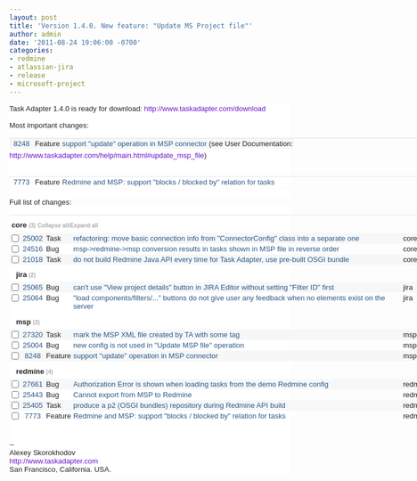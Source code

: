 ```yaml
---
layout: post
title: 'Version 1.4.0. New feature: "Update MS Project file"'
author: admin
date: '2011-08-24 19:06:00 -0700'
categories:
- redmine
- atlassian-jira
- release
- microsoft-project
---
```


<div style="background-color: white; border-bottom-width: 0px; border-color: initial; border-image: initial; border-left-width: 0px; border-right-width: 0px; border-style: initial; border-top-width: 0px; color: #222222; font-family: Arial, Helvetica, sans-serif; font-size: 13px; margin-bottom: 0px; margin-left: 0px; margin-right: 0px; margin-top: 0px; padding-bottom: 0px; padding-left: 0px; padding-right: 0px; padding-top: 0px; text-align: left; vertical-align: baseline;">Task Adapter 1.4.0 is ready for download: <a href="/download" style="border-bottom-width: 0px; border-color: initial; border-image: initial; border-left-width: 0px; border-right-width: 0px; border-style: initial; border-top-width: 0px; color: #6611cc; cursor: pointer; margin-bottom: 0px; margin-left: 0px; margin-right: 0px; margin-top: 0px; padding-bottom: 0px; padding-left: 0px; padding-right: 0px; padding-top: 0px; text-decoration: none; vertical-align: baseline;" target="_blank">http://www.<wbr></wbr>taskadapter.com/download</a></div>
<div style="background-color: white; border-bottom-width: 0px; border-color: initial; border-image: initial; border-left-width: 0px; border-right-width: 0px; border-style: initial; border-top-width: 0px; color: #222222; font-family: Arial, Helvetica, sans-serif; font-size: 13px; margin-bottom: 0px; margin-left: 0px; margin-right: 0px; margin-top: 0px; padding-bottom: 0px; padding-left: 0px; padding-right: 0px; padding-top: 0px; text-align: left; vertical-align: baseline;"><br/></div>
<div style="background-color: white; border-bottom-width: 0px; border-color: initial; border-image: initial; border-left-width: 0px; border-right-width: 0px; border-style: initial; border-top-width: 0px; color: #222222; font-family: Arial, Helvetica, sans-serif; font-size: 13px; margin-bottom: 0px; margin-left: 0px; margin-right: 0px; margin-top: 0px; padding-bottom: 0px; padding-left: 0px; padding-right: 0px; padding-top: 0px; text-align: left; vertical-align: baseline;">Most important changes:</div>
<div style="background-color: white; border-bottom-width: 0px; border-color: initial; border-image: initial; border-left-width: 0px; border-right-width: 0px; border-style: initial; border-top-width: 0px; color: #222222; font-family: Arial, Helvetica, sans-serif; font-size: 13px; margin-bottom: 0px; margin-left: 0px; margin-right: 0px; margin-top: 0px; padding-bottom: 0px; padding-left: 0px; padding-right: 0px; padding-top: 0px; text-align: left; vertical-align: baseline;"><span style="border-bottom-width: 0px; border-color: initial; border-image: initial; border-left-width: 0px; border-right-width: 0px; border-style: initial; border-top-width: 0px; color: #484848; font-family: Verdana, sans-serif; font-size: 12px; margin-bottom: 0px; margin-left: 0px; margin-right: 0px; margin-top: 0px; padding-bottom: 0px; padding-left: 0px; padding-right: 0px; padding-top: 0px; vertical-align: baseline;"></span><br/>

<table style="-webkit-border-horizontal-spacing: 0px; -webkit-border-vertical-spacing: 0px; border-bottom-color: rgb(228, 228, 228); border-bottom-style: solid; border-bottom-width: 1px; border-collapse: collapse; border-color: initial; border-image: initial; border-left-color: rgb(228, 228, 228); border-left-style: solid; border-left-width: 1px; border-right-color: rgb(228, 228, 228); border-right-style: solid; border-right-width: 1px; border-style: initial; border-top-color: rgb(228, 228, 228); border-top-style: solid; border-top-width: 1px; margin-bottom: 4px; margin-left: 0px; margin-right: 0px; margin-top: 0px; padding-bottom: 0px; padding-left: 0px; padding-right: 0px; padding-top: 0px; vertical-align: baseline; width: 933px;">
<tbody style="border-bottom-width: 0px; border-color: initial; border-image: initial; border-left-width: 0px; border-right-width: 0px; border-style: initial; border-top-width: 0px; margin-bottom: 0px; margin-left: 0px; margin-right: 0px; margin-top: 0px; padding-bottom: 0px; padding-left: 0px; padding-right: 0px; padding-top: 0px; vertical-align: baseline;">
<tr style="background-color: #f6f7f8; border-bottom-width: 0px; border-color: initial; border-image: initial; border-left-width: 0px; border-right-width: 0px; border-style: initial; border-top-width: 0px; margin-bottom: 0px; margin-left: 0px; margin-right: 0px; margin-top: 0px; padding-bottom: 0px; padding-left: 0px; padding-right: 0px; padding-top: 0px; text-align: center; vertical-align: baseline; white-space: nowrap;">
<td style="border-bottom-width: 0px; border-color: initial; border-image: initial; border-left-width: 0px; border-right-width: 0px; border-style: initial; border-top-width: 0px; color: #222222; font-family: Arial, Helvetica, sans-serif; font-size: 13px; margin-bottom: 0px; margin-left: 0px; margin-right: 0px; margin-top: 0px; padding-bottom: 2px; padding-left: 2px; padding-right: 2px; padding-top: 2px; vertical-align: top; width: 40px;"><a href="https://www.hostedredmine.com/issues/8248" style="border-bottom-width: 0px; border-color: initial; border-image: initial; border-left-width: 0px; border-right-width: 0px; border-style: initial; border-top-width: 0px; color: #2a5685; cursor: pointer; margin-bottom: 0px; margin-left: 0px; margin-right: 0px; margin-top: 0px; padding-bottom: 0px; padding-left: 0px; padding-right: 0px; padding-top: 0px; text-decoration: none; vertical-align: baseline;" target="_blank">8248</a></td>
<td style="border-bottom-width: 0px; border-color: initial; border-image: initial; border-left-width: 0px; border-right-width: 0px; border-style: initial; border-top-width: 0px; color: #222222; font-family: Arial, Helvetica, sans-serif; font-size: 13px; margin-bottom: 0px; margin-left: 0px; margin-right: 0px; margin-top: 0px; padding-bottom: 2px; padding-left: 2px; padding-right: 2px; padding-top: 2px; text-align: left; vertical-align: top;">Feature</td>
<td style="border-bottom-width: 0px; border-color: initial; border-image: initial; border-left-width: 0px; border-right-width: 0px; border-style: initial; border-top-width: 0px; color: #222222; font-family: Arial, Helvetica, sans-serif; font-size: 13px; margin-bottom: 0px; margin-left: 0px; margin-right: 0px; margin-top: 0px; padding-bottom: 2px; padding-left: 2px; padding-right: 2px; padding-top: 2px; text-align: left; vertical-align: top; white-space: normal;"><a href="https://www.hostedredmine.com/issues/8248" style="border-bottom-width: 0px; border-color: initial; border-image: initial; border-left-width: 0px; border-right-width: 0px; border-style: initial; border-top-width: 0px; color: #2a5685; cursor: pointer; margin-bottom: 0px; margin-left: 0px; margin-right: 0px; margin-top: 0px; padding-bottom: 0px; padding-left: 0px; padding-right: 0px; padding-top: 0px; text-decoration: none; vertical-align: baseline;" target="_blank">support "update" operation in MSP connector</a>  (see User Documentation:</td></tr></tbody></table><span style="border-bottom-width: 0px; border-color: initial; border-image: initial; border-left-width: 0px; border-right-width: 0px; border-style: initial; border-top-width: 0px; color: #484848; font-family: Verdana, sans-serif; font-size: 12px; margin-bottom: 0px; margin-left: 0px; margin-right: 0px; margin-top: 0px; padding-bottom: 0px; padding-left: 0px; padding-right: 0px; padding-top: 0px; vertical-align: baseline;"></span><a href="/help/main.html#update_msp_file" style="border-bottom-width: 0px; border-color: initial; border-image: initial; border-left-width: 0px; border-right-width: 0px; border-style: initial; border-top-width: 0px; color: #6611cc; cursor: pointer; margin-bottom: 0px; margin-left: 0px; margin-right: 0px; margin-top: 0px; padding-bottom: 0px; padding-left: 0px; padding-right: 0px; padding-top: 0px; text-decoration: none; vertical-align: baseline;" target="_blank">http://www.taskadapter.com/<wbr></wbr>help/main.html#update_msp_file</a><wbr></wbr>) </div>
<div style="background-color: white; border-bottom-width: 0px; border-color: initial; border-image: initial; border-left-width: 0px; border-right-width: 0px; border-style: initial; border-top-width: 0px; color: #222222; font-family: Arial, Helvetica, sans-serif; font-size: 13px; margin-bottom: 0px; margin-left: 0px; margin-right: 0px; margin-top: 0px; padding-bottom: 0px; padding-left: 0px; padding-right: 0px; padding-top: 0px; text-align: left; vertical-align: baseline;"><br/></div>
<div style="background-color: white; border-bottom-width: 0px; border-color: initial; border-image: initial; border-left-width: 0px; border-right-width: 0px; border-style: initial; border-top-width: 0px; color: #222222; font-family: Arial, Helvetica, sans-serif; font-size: 13px; margin-bottom: 0px; margin-left: 0px; margin-right: 0px; margin-top: 0px; padding-bottom: 0px; padding-left: 0px; padding-right: 0px; padding-top: 0px; text-align: left; vertical-align: baseline;"><span style="border-bottom-width: 0px; border-color: initial; border-image: initial; border-left-width: 0px; border-right-width: 0px; border-style: initial; border-top-width: 0px; color: #484848; font-family: Verdana, sans-serif; font-size: 12px; margin-bottom: 0px; margin-left: 0px; margin-right: 0px; margin-top: 0px; padding-bottom: 0px; padding-left: 0px; padding-right: 0px; padding-top: 0px; vertical-align: baseline;"></span><br/>

<table style="-webkit-border-horizontal-spacing: 0px; -webkit-border-vertical-spacing: 0px; border-bottom-color: rgb(228, 228, 228); border-bottom-style: solid; border-bottom-width: 1px; border-collapse: collapse; border-color: initial; border-image: initial; border-left-color: rgb(228, 228, 228); border-left-style: solid; border-left-width: 1px; border-right-color: rgb(228, 228, 228); border-right-style: solid; border-right-width: 1px; border-style: initial; border-top-color: rgb(228, 228, 228); border-top-style: solid; border-top-width: 1px; margin-bottom: 4px; margin-left: 0px; margin-right: 0px; margin-top: 0px; padding-bottom: 0px; padding-left: 0px; padding-right: 0px; padding-top: 0px; vertical-align: baseline; width: 933px;">
<tbody style="border-bottom-width: 0px; border-color: initial; border-image: initial; border-left-width: 0px; border-right-width: 0px; border-style: initial; border-top-width: 0px; margin-bottom: 0px; margin-left: 0px; margin-right: 0px; margin-top: 0px; padding-bottom: 0px; padding-left: 0px; padding-right: 0px; padding-top: 0px; vertical-align: baseline;">
<tr style="border-bottom-width: 0px; border-color: initial; border-image: initial; border-left-width: 0px; border-right-width: 0px; border-style: initial; border-top-width: 0px; margin-bottom: 0px; margin-left: 0px; margin-right: 0px; margin-top: 0px; padding-bottom: 0px; padding-left: 0px; padding-right: 0px; padding-top: 0px; text-align: center; vertical-align: baseline; white-space: nowrap;">
<td style="border-bottom-width: 0px; border-color: initial; border-image: initial; border-left-width: 0px; border-right-width: 0px; border-style: initial; border-top-width: 0px; color: #222222; font-family: Arial, Helvetica, sans-serif; font-size: 13px; margin-bottom: 0px; margin-left: 0px; margin-right: 0px; margin-top: 0px; padding-bottom: 2px; padding-left: 2px; padding-right: 2px; padding-top: 2px; vertical-align: top; width: 40px;"><a href="https://www.hostedredmine.com/issues/7773" style="border-bottom-width: 0px; border-color: initial; border-image: initial; border-left-width: 0px; border-right-width: 0px; border-style: initial; border-top-width: 0px; color: #2a5685; cursor: pointer; margin-bottom: 0px; margin-left: 0px; margin-right: 0px; margin-top: 0px; padding-bottom: 0px; padding-left: 0px; padding-right: 0px; padding-top: 0px; text-decoration: none; vertical-align: baseline;" target="_blank">7773</a></td>
<td style="border-bottom-width: 0px; border-color: initial; border-image: initial; border-left-width: 0px; border-right-width: 0px; border-style: initial; border-top-width: 0px; color: #222222; font-family: Arial, Helvetica, sans-serif; font-size: 13px; margin-bottom: 0px; margin-left: 0px; margin-right: 0px; margin-top: 0px; padding-bottom: 2px; padding-left: 2px; padding-right: 2px; padding-top: 2px; text-align: left; vertical-align: top;">    Feature</td>
<td style="border-bottom-width: 0px; border-color: initial; border-image: initial; border-left-width: 0px; border-right-width: 0px; border-style: initial; border-top-width: 0px; color: #222222; font-family: Arial, Helvetica, sans-serif; font-size: 13px; margin-bottom: 0px; margin-left: 0px; margin-right: 0px; margin-top: 0px; padding-bottom: 2px; padding-left: 2px; padding-right: 2px; padding-top: 2px; text-align: left; vertical-align: top; white-space: normal;"><a href="https://www.hostedredmine.com/issues/7773" style="border-bottom-width: 0px; border-color: initial; border-image: initial; border-left-width: 0px; border-right-width: 0px; border-style: initial; border-top-width: 0px; color: #2a5685; cursor: pointer; margin-bottom: 0px; margin-left: 0px; margin-right: 0px; margin-top: 0px; padding-bottom: 0px; padding-left: 0px; padding-right: 0px; padding-top: 0px; text-decoration: none; vertical-align: baseline;" target="_blank">Redmine and MSP: support "blocks / blocked by" relation for tasks</a></td></tr></tbody></table><span style="border-bottom-width: 0px; border-color: initial; border-image: initial; border-left-width: 0px; border-right-width: 0px; border-style: initial; border-top-width: 0px; color: #484848; font-family: Verdana, sans-serif; font-size: 12px; margin-bottom: 0px; margin-left: 0px; margin-right: 0px; margin-top: 0px; padding-bottom: 0px; padding-left: 0px; padding-right: 0px; padding-top: 0px; vertical-align: baseline;"></span></div>
<div style="background-color: white; border-bottom-width: 0px; border-color: initial; border-image: initial; border-left-width: 0px; border-right-width: 0px; border-style: initial; border-top-width: 0px; color: #222222; font-family: Arial, Helvetica, sans-serif; font-size: 13px; margin-bottom: 0px; margin-left: 0px; margin-right: 0px; margin-top: 0px; padding-bottom: 0px; padding-left: 0px; padding-right: 0px; padding-top: 0px; text-align: left; vertical-align: baseline;"><br/></div><span style="background-color: white; color: #222222; font-family: Arial, Helvetica, sans-serif; font-size: 13px; text-align: left;">Full list of changes:</span><br/>
<div style="background-color: white; border-bottom-width: 0px; border-color: initial; border-image: initial; border-left-width: 0px; border-right-width: 0px; border-style: initial; border-top-width: 0px; color: #222222; font-family: Arial, Helvetica, sans-serif; font-size: 13px; margin-bottom: 0px; margin-left: 0px; margin-right: 0px; margin-top: 0px; padding-bottom: 0px; padding-left: 0px; padding-right: 0px; padding-top: 0px; text-align: left; vertical-align: baseline;"><span style="border-bottom-width: 0px; border-color: initial; border-image: initial; border-left-width: 0px; border-right-width: 0px; border-style: initial; border-top-width: 0px; color: #484848; font-family: Verdana, sans-serif; font-size: 12px; margin-bottom: 0px; margin-left: 0px; margin-right: 0px; margin-top: 0px; padding-bottom: 0px; padding-left: 0px; padding-right: 0px; padding-top: 0px; vertical-align: baseline;"></span><br/>

<table style="-webkit-border-horizontal-spacing: 0px; -webkit-border-vertical-spacing: 0px; border-bottom-color: rgb(228, 228, 228); border-bottom-style: solid; border-bottom-width: 1px; border-collapse: collapse; border-color: initial; border-image: initial; border-left-color: rgb(228, 228, 228); border-left-style: solid; border-left-width: 1px; border-right-color: rgb(228, 228, 228); border-right-style: solid; border-right-width: 1px; border-style: initial; border-top-color: rgb(228, 228, 228); border-top-style: solid; border-top-width: 1px; margin-bottom: 4px; margin-left: 0px; margin-right: 0px; margin-top: 0px; padding-bottom: 0px; padding-left: 0px; padding-right: 0px; padding-top: 0px; vertical-align: baseline; width: 756px;">
<tbody style="border-bottom-width: 0px; border-color: initial; border-image: initial; border-left-width: 0px; border-right-width: 0px; border-style: initial; border-top-width: 0px; margin-bottom: 0px; margin-left: 0px; margin-right: 0px; margin-top: 0px; padding-bottom: 0px; padding-left: 0px; padding-right: 0px; padding-top: 0px; vertical-align: baseline;">
<tr style="background-color: inherit; border-bottom-width: 0px; border-color: initial; border-image: initial; border-left-width: 0px; border-right-width: 0px; border-style: initial; border-top-width: 0px; margin-bottom: 0px; margin-left: 0px; margin-right: 0px; margin-top: 0px; padding-bottom: 0px; padding-left: 0px; padding-right: 0px; padding-top: 0px; vertical-align: baseline;">
<td colspan="5" style="border-bottom-color: rgb(204, 204, 204); border-bottom-style: solid; border-bottom-width: 1px; border-color: initial; border-image: initial; border-left-width: 0px; border-right-width: 0px; border-style: initial; border-top-width: 0px; color: #222222; font-family: Arial, Helvetica, sans-serif; font-size: 13px; font-weight: bold; margin-bottom: 0px; margin-left: 0px; margin-right: 0px; margin-top: 0px; padding-bottom: 0.5em; padding-left: 0.3em; padding-right: 0px; padding-top: 0.8em; text-align: left; vertical-align: top;"> core <span style="border-bottom-width: 0px; border-color: initial; border-image: initial; border-left-width: 0px; border-right-width: 0px; border-style: initial; border-top-width: 0px; color: #aaaaaa; font-size: 10px; margin-bottom: 0px; margin-left: 0px; margin-right: 0px; margin-top: 0px; padding-bottom: 0px; padding-left: 0px; padding-right: 0px; padding-top: 0px; vertical-align: baseline;">(3)</span> <a href="https://www.hostedredmine.com/projects/ta/issues#" style="border-bottom-width: 0px; border-color: initial; border-image: initial; border-left-width: 0px; border-right-width: 0px; border-style: initial; border-top-width: 0px; color: #aaaaaa; cursor: pointer; display: inline; font-size: 10px; margin-bottom: 0px; margin-left: 0px; margin-right: 0px; margin-top: 0px; padding-bottom: 0px; padding-left: 0px; padding-right: 0px; padding-top: 0px; text-decoration: none; vertical-align: baseline;" target="_blank">Collapse all/Expand all</a></td></tr>

<tr style="background-color: #f6f7f8; border-bottom-width: 0px; border-color: initial; border-image: initial; border-left-width: 0px; border-right-width: 0px; border-style: initial; border-top-width: 0px; margin-bottom: 0px; margin-left: 0px; margin-right: 0px; margin-top: 0px; padding-bottom: 0px; padding-left: 0px; padding-right: 0px; padding-top: 0px; text-align: center; vertical-align: baseline; white-space: nowrap;">
<td style="border-bottom-width: 0px; border-color: initial; border-image: initial; border-left-width: 0px; border-right-width: 0px; border-style: initial; border-top-width: 0px; color: #222222; font-family: Arial, Helvetica, sans-serif; font-size: 13px; margin-bottom: 0px; margin-left: 0px; margin-right: 0px; margin-top: 0px; padding-bottom: 0px; padding-left: 0px; padding-right: 0px; padding-top: 2px; text-align: left; vertical-align: top; width: 15px;"><input name="ids[]" style="color: #222222; margin-bottom: 1px; margin-top: 1px; padding-bottom: 0px; padding-left: 0px; padding-right: 0px; padding-top: 0px; vertical-align: middle;" type="checkbox" value="25002" /></td>
<td style="border-bottom-width: 0px; border-color: initial; border-image: initial; border-left-width: 0px; border-right-width: 0px; border-style: initial; border-top-width: 0px; color: #222222; font-family: Arial, Helvetica, sans-serif; font-size: 13px; margin-bottom: 0px; margin-left: 0px; margin-right: 0px; margin-top: 0px; padding-bottom: 2px; padding-left: 2px; padding-right: 2px; padding-top: 2px; vertical-align: top; width: 40px;"><a href="https://www.hostedredmine.com/issues/25002" style="border-bottom-width: 0px; border-color: initial; border-image: initial; border-left-width: 0px; border-right-width: 0px; border-style: initial; border-top-width: 0px; color: #2a5685; cursor: pointer; margin-bottom: 0px; margin-left: 0px; margin-right: 0px; margin-top: 0px; padding-bottom: 0px; padding-left: 0px; padding-right: 0px; padding-top: 0px; text-decoration: none; vertical-align: baseline;" target="_blank">25002</a></td>
<td style="border-bottom-width: 0px; border-color: initial; border-image: initial; border-left-width: 0px; border-right-width: 0px; border-style: initial; border-top-width: 0px; color: #222222; font-family: Arial, Helvetica, sans-serif; font-size: 13px; margin-bottom: 0px; margin-left: 0px; margin-right: 0px; margin-top: 0px; padding-bottom: 2px; padding-left: 2px; padding-right: 2px; padding-top: 2px; text-align: left; vertical-align: top;">Task</td>
<td style="border-bottom-width: 0px; border-color: initial; border-image: initial; border-left-width: 0px; border-right-width: 0px; border-style: initial; border-top-width: 0px; color: #222222; font-family: Arial, Helvetica, sans-serif; font-size: 13px; margin-bottom: 0px; margin-left: 0px; margin-right: 0px; margin-top: 0px; padding-bottom: 2px; padding-left: 2px; padding-right: 2px; padding-top: 2px; text-align: left; vertical-align: top; white-space: normal;"><a href="https://www.hostedredmine.com/issues/25002" style="border-bottom-width: 0px; border-color: initial; border-image: initial; border-left-width: 0px; border-right-width: 0px; border-style: initial; border-top-width: 0px; color: #2a5685; cursor: pointer; margin-bottom: 0px; margin-left: 0px; margin-right: 0px; margin-top: 0px; padding-bottom: 0px; padding-left: 0px; padding-right: 0px; padding-top: 0px; text-decoration: none; vertical-align: baseline;" target="_blank">refactoring: move basic connection info from "ConnectorConfig" class into a separate one</a></td>
<td style="border-bottom-width: 0px; border-color: initial; border-image: initial; border-left-width: 0px; border-right-width: 0px; border-style: initial; border-top-width: 0px; color: #222222; font-family: Arial, Helvetica, sans-serif; font-size: 13px; margin-bottom: 0px; margin-left: 0px; margin-right: 0px; margin-top: 0px; padding-bottom: 2px; padding-left: 2px; padding-right: 2px; padding-top: 2px; text-align: left; vertical-align: top; white-space: normal;">core</td></tr>

<tr style="border-bottom-width: 0px; border-color: initial; border-image: initial; border-left-width: 0px; border-right-width: 0px; border-style: initial; border-top-width: 0px; margin-bottom: 0px; margin-left: 0px; margin-right: 0px; margin-top: 0px; padding-bottom: 0px; padding-left: 0px; padding-right: 0px; padding-top: 0px; text-align: center; vertical-align: baseline; white-space: nowrap;">
<td style="border-bottom-width: 0px; border-color: initial; border-image: initial; border-left-width: 0px; border-right-width: 0px; border-style: initial; border-top-width: 0px; color: #222222; font-family: Arial, Helvetica, sans-serif; font-size: 13px; margin-bottom: 0px; margin-left: 0px; margin-right: 0px; margin-top: 0px; padding-bottom: 0px; padding-left: 0px; padding-right: 0px; padding-top: 2px; text-align: left; vertical-align: top; width: 15px;"><input name="ids[]" style="color: #222222; margin-bottom: 1px; margin-top: 1px; padding-bottom: 0px; padding-left: 0px; padding-right: 0px; padding-top: 0px; vertical-align: middle;" type="checkbox" value="24516" /></td>
<td style="border-bottom-width: 0px; border-color: initial; border-image: initial; border-left-width: 0px; border-right-width: 0px; border-style: initial; border-top-width: 0px; color: #222222; font-family: Arial, Helvetica, sans-serif; font-size: 13px; margin-bottom: 0px; margin-left: 0px; margin-right: 0px; margin-top: 0px; padding-bottom: 2px; padding-left: 2px; padding-right: 2px; padding-top: 2px; vertical-align: top; width: 40px;"><a href="https://www.hostedredmine.com/issues/24516" style="border-bottom-width: 0px; border-color: initial; border-image: initial; border-left-width: 0px; border-right-width: 0px; border-style: initial; border-top-width: 0px; color: #2a5685; cursor: pointer; margin-bottom: 0px; margin-left: 0px; margin-right: 0px; margin-top: 0px; padding-bottom: 0px; padding-left: 0px; padding-right: 0px; padding-top: 0px; text-decoration: none; vertical-align: baseline;" target="_blank">24516</a></td>
<td style="border-bottom-width: 0px; border-color: initial; border-image: initial; border-left-width: 0px; border-right-width: 0px; border-style: initial; border-top-width: 0px; color: #222222; font-family: Arial, Helvetica, sans-serif; font-size: 13px; margin-bottom: 0px; margin-left: 0px; margin-right: 0px; margin-top: 0px; padding-bottom: 2px; padding-left: 2px; padding-right: 2px; padding-top: 2px; text-align: left; vertical-align: top;">Bug</td>
<td style="border-bottom-width: 0px; border-color: initial; border-image: initial; border-left-width: 0px; border-right-width: 0px; border-style: initial; border-top-width: 0px; color: #222222; font-family: Arial, Helvetica, sans-serif; font-size: 13px; margin-bottom: 0px; margin-left: 0px; margin-right: 0px; margin-top: 0px; padding-bottom: 2px; padding-left: 2px; padding-right: 2px; padding-top: 2px; text-align: left; vertical-align: top; white-space: normal;"><a href="https://www.hostedredmine.com/issues/24516" style="border-bottom-width: 0px; border-color: initial; border-image: initial; border-left-width: 0px; border-right-width: 0px; border-style: initial; border-top-width: 0px; color: #2a5685; cursor: pointer; margin-bottom: 0px; margin-left: 0px; margin-right: 0px; margin-top: 0px; padding-bottom: 0px; padding-left: 0px; padding-right: 0px; padding-top: 0px; text-decoration: none; vertical-align: baseline;" target="_blank">msp->redmine->msp conversion results in tasks shown in MSP file in reverse order</a></td>
<td style="border-bottom-width: 0px; border-color: initial; border-image: initial; border-left-width: 0px; border-right-width: 0px; border-style: initial; border-top-width: 0px; color: #222222; font-family: Arial, Helvetica, sans-serif; font-size: 13px; margin-bottom: 0px; margin-left: 0px; margin-right: 0px; margin-top: 0px; padding-bottom: 2px; padding-left: 2px; padding-right: 2px; padding-top: 2px; text-align: left; vertical-align: top; white-space: normal;">core</td></tr>

<tr style="background-color: #f6f7f8; border-bottom-width: 0px; border-color: initial; border-image: initial; border-left-width: 0px; border-right-width: 0px; border-style: initial; border-top-width: 0px; margin-bottom: 0px; margin-left: 0px; margin-right: 0px; margin-top: 0px; padding-bottom: 0px; padding-left: 0px; padding-right: 0px; padding-top: 0px; text-align: center; vertical-align: baseline; white-space: nowrap;">
<td style="border-bottom-width: 0px; border-color: initial; border-image: initial; border-left-width: 0px; border-right-width: 0px; border-style: initial; border-top-width: 0px; color: #222222; font-family: Arial, Helvetica, sans-serif; font-size: 13px; margin-bottom: 0px; margin-left: 0px; margin-right: 0px; margin-top: 0px; padding-bottom: 0px; padding-left: 0px; padding-right: 0px; padding-top: 2px; text-align: left; vertical-align: top; width: 15px;"><input name="ids[]" style="color: #222222; margin-bottom: 1px; margin-top: 1px; padding-bottom: 0px; padding-left: 0px; padding-right: 0px; padding-top: 0px; vertical-align: middle;" type="checkbox" value="21018" /></td>
<td style="border-bottom-width: 0px; border-color: initial; border-image: initial; border-left-width: 0px; border-right-width: 0px; border-style: initial; border-top-width: 0px; color: #222222; font-family: Arial, Helvetica, sans-serif; font-size: 13px; margin-bottom: 0px; margin-left: 0px; margin-right: 0px; margin-top: 0px; padding-bottom: 2px; padding-left: 2px; padding-right: 2px; padding-top: 2px; vertical-align: top; width: 40px;"><a href="https://www.hostedredmine.com/issues/21018" style="border-bottom-width: 0px; border-color: initial; border-image: initial; border-left-width: 0px; border-right-width: 0px; border-style: initial; border-top-width: 0px; color: #2a5685; cursor: pointer; margin-bottom: 0px; margin-left: 0px; margin-right: 0px; margin-top: 0px; padding-bottom: 0px; padding-left: 0px; padding-right: 0px; padding-top: 0px; text-decoration: none; vertical-align: baseline;" target="_blank">21018</a></td>
<td style="border-bottom-width: 0px; border-color: initial; border-image: initial; border-left-width: 0px; border-right-width: 0px; border-style: initial; border-top-width: 0px; color: #222222; font-family: Arial, Helvetica, sans-serif; font-size: 13px; margin-bottom: 0px; margin-left: 0px; margin-right: 0px; margin-top: 0px; padding-bottom: 2px; padding-left: 2px; padding-right: 2px; padding-top: 2px; text-align: left; vertical-align: top;">Task</td>
<td style="border-bottom-width: 0px; border-color: initial; border-image: initial; border-left-width: 0px; border-right-width: 0px; border-style: initial; border-top-width: 0px; color: #222222; font-family: Arial, Helvetica, sans-serif; font-size: 13px; margin-bottom: 0px; margin-left: 0px; margin-right: 0px; margin-top: 0px; padding-bottom: 2px; padding-left: 2px; padding-right: 2px; padding-top: 2px; text-align: left; vertical-align: top; white-space: normal;"><a href="https://www.hostedredmine.com/issues/21018" style="border-bottom-width: 0px; border-color: initial; border-image: initial; border-left-width: 0px; border-right-width: 0px; border-style: initial; border-top-width: 0px; color: #2a5685; cursor: pointer; margin-bottom: 0px; margin-left: 0px; margin-right: 0px; margin-top: 0px; padding-bottom: 0px; padding-left: 0px; padding-right: 0px; padding-top: 0px; text-decoration: none; vertical-align: baseline;" target="_blank">do not build Redmine Java API every time for Task Adapter, use pre-built OSGI bundle</a></td>
<td style="border-bottom-width: 0px; border-color: initial; border-image: initial; border-left-width: 0px; border-right-width: 0px; border-style: initial; border-top-width: 0px; color: #222222; font-family: Arial, Helvetica, sans-serif; font-size: 13px; margin-bottom: 0px; margin-left: 0px; margin-right: 0px; margin-top: 0px; padding-bottom: 2px; padding-left: 2px; padding-right: 2px; padding-top: 2px; text-align: left; vertical-align: top; white-space: normal;">core</td></tr>

<tr style="border-bottom-width: 0px; border-color: initial; border-image: initial; border-left-width: 0px; border-right-width: 0px; border-style: initial; border-top-width: 0px; margin-bottom: 0px; margin-left: 0px; margin-right: 0px; margin-top: 0px; padding-bottom: 0px; padding-left: 0px; padding-right: 0px; padding-top: 0px; vertical-align: baseline;">
<td colspan="5" style="border-bottom-color: rgb(204, 204, 204); border-bottom-style: solid; border-bottom-width: 1px; border-color: initial; border-image: initial; border-left-width: 0px; border-right-width: 0px; border-style: initial; border-top-width: 0px; color: #222222; font-family: Arial, Helvetica, sans-serif; font-size: 13px; font-weight: bold; margin-bottom: 0px; margin-left: 0px; margin-right: 0px; margin-top: 0px; padding-bottom: 0.5em; padding-left: 0.3em; padding-right: 0px; padding-top: 0.8em; text-align: left; vertical-align: top;"><span style="background-image: url(https://www.hostedredmine.com/images/bullet_toggle_minus.png); border-bottom-width: 0px; border-color: initial; border-image: initial; border-left-width: 0px; border-right-width: 0px; border-style: initial; border-top-width: 0px; margin-bottom: 0px; margin-left: 0px; margin-right: 0px; margin-top: 0px; padding-bottom: 0px; padding-left: 8px; padding-right: 0px; padding-top: 0px; vertical-align: baseline;"> </span> jira <span style="border-bottom-width: 0px; border-color: initial; border-image: initial; border-left-width: 0px; border-right-width: 0px; border-style: initial; border-top-width: 0px; color: #aaaaaa; font-size: 10px; margin-bottom: 0px; margin-left: 0px; margin-right: 0px; margin-top: 0px; padding-bottom: 0px; padding-left: 0px; padding-right: 0px; padding-top: 0px; vertical-align: baseline;">(2)</span></td></tr>

<tr style="background-color: #f6f7f8; border-bottom-width: 0px; border-color: initial; border-image: initial; border-left-width: 0px; border-right-width: 0px; border-style: initial; border-top-width: 0px; margin-bottom: 0px; margin-left: 0px; margin-right: 0px; margin-top: 0px; padding-bottom: 0px; padding-left: 0px; padding-right: 0px; padding-top: 0px; text-align: center; vertical-align: baseline; white-space: nowrap;">
<td style="border-bottom-width: 0px; border-color: initial; border-image: initial; border-left-width: 0px; border-right-width: 0px; border-style: initial; border-top-width: 0px; color: #222222; font-family: Arial, Helvetica, sans-serif; font-size: 13px; margin-bottom: 0px; margin-left: 0px; margin-right: 0px; margin-top: 0px; padding-bottom: 0px; padding-left: 0px; padding-right: 0px; padding-top: 2px; text-align: left; vertical-align: top; width: 15px;"><input name="ids[]" style="color: #222222; margin-bottom: 1px; margin-top: 1px; padding-bottom: 0px; padding-left: 0px; padding-right: 0px; padding-top: 0px; vertical-align: middle;" type="checkbox" value="25065" /></td>
<td style="border-bottom-width: 0px; border-color: initial; border-image: initial; border-left-width: 0px; border-right-width: 0px; border-style: initial; border-top-width: 0px; color: #222222; font-family: Arial, Helvetica, sans-serif; font-size: 13px; margin-bottom: 0px; margin-left: 0px; margin-right: 0px; margin-top: 0px; padding-bottom: 2px; padding-left: 2px; padding-right: 2px; padding-top: 2px; vertical-align: top; width: 40px;"><a href="https://www.hostedredmine.com/issues/25065" style="border-bottom-width: 0px; border-color: initial; border-image: initial; border-left-width: 0px; border-right-width: 0px; border-style: initial; border-top-width: 0px; color: #2a5685; cursor: pointer; margin-bottom: 0px; margin-left: 0px; margin-right: 0px; margin-top: 0px; padding-bottom: 0px; padding-left: 0px; padding-right: 0px; padding-top: 0px; text-decoration: none; vertical-align: baseline;" target="_blank">25065</a></td>
<td style="border-bottom-width: 0px; border-color: initial; border-image: initial; border-left-width: 0px; border-right-width: 0px; border-style: initial; border-top-width: 0px; color: #222222; font-family: Arial, Helvetica, sans-serif; font-size: 13px; margin-bottom: 0px; margin-left: 0px; margin-right: 0px; margin-top: 0px; padding-bottom: 2px; padding-left: 2px; padding-right: 2px; padding-top: 2px; text-align: left; vertical-align: top;">Bug</td>
<td style="border-bottom-width: 0px; border-color: initial; border-image: initial; border-left-width: 0px; border-right-width: 0px; border-style: initial; border-top-width: 0px; color: #222222; font-family: Arial, Helvetica, sans-serif; font-size: 13px; margin-bottom: 0px; margin-left: 0px; margin-right: 0px; margin-top: 0px; padding-bottom: 2px; padding-left: 2px; padding-right: 2px; padding-top: 2px; text-align: left; vertical-align: top; white-space: normal;"><a href="https://www.hostedredmine.com/issues/25065" style="border-bottom-width: 0px; border-color: initial; border-image: initial; border-left-width: 0px; border-right-width: 0px; border-style: initial; border-top-width: 0px; color: #2a5685; cursor: pointer; margin-bottom: 0px; margin-left: 0px; margin-right: 0px; margin-top: 0px; padding-bottom: 0px; padding-left: 0px; padding-right: 0px; padding-top: 0px; text-decoration: none; vertical-align: baseline;" target="_blank">can't use "View project details" button in JIRA Editor without setting "Filter ID" first</a></td>
<td style="border-bottom-width: 0px; border-color: initial; border-image: initial; border-left-width: 0px; border-right-width: 0px; border-style: initial; border-top-width: 0px; color: #222222; font-family: Arial, Helvetica, sans-serif; font-size: 13px; margin-bottom: 0px; margin-left: 0px; margin-right: 0px; margin-top: 0px; padding-bottom: 2px; padding-left: 2px; padding-right: 2px; padding-top: 2px; text-align: left; vertical-align: top; white-space: normal;">jira</td></tr>

<tr style="border-bottom-width: 0px; border-color: initial; border-image: initial; border-left-width: 0px; border-right-width: 0px; border-style: initial; border-top-width: 0px; margin-bottom: 0px; margin-left: 0px; margin-right: 0px; margin-top: 0px; padding-bottom: 0px; padding-left: 0px; padding-right: 0px; padding-top: 0px; text-align: center; vertical-align: baseline; white-space: nowrap;">
<td style="border-bottom-width: 0px; border-color: initial; border-image: initial; border-left-width: 0px; border-right-width: 0px; border-style: initial; border-top-width: 0px; color: #222222; font-family: Arial, Helvetica, sans-serif; font-size: 13px; margin-bottom: 0px; margin-left: 0px; margin-right: 0px; margin-top: 0px; padding-bottom: 0px; padding-left: 0px; padding-right: 0px; padding-top: 2px; text-align: left; vertical-align: top; width: 15px;"><input name="ids[]" style="color: #222222; margin-bottom: 1px; margin-top: 1px; padding-bottom: 0px; padding-left: 0px; padding-right: 0px; padding-top: 0px; vertical-align: middle;" type="checkbox" value="25064" /></td>
<td style="border-bottom-width: 0px; border-color: initial; border-image: initial; border-left-width: 0px; border-right-width: 0px; border-style: initial; border-top-width: 0px; color: #222222; font-family: Arial, Helvetica, sans-serif; font-size: 13px; margin-bottom: 0px; margin-left: 0px; margin-right: 0px; margin-top: 0px; padding-bottom: 2px; padding-left: 2px; padding-right: 2px; padding-top: 2px; vertical-align: top; width: 40px;"><a href="https://www.hostedredmine.com/issues/25064" style="border-bottom-width: 0px; border-color: initial; border-image: initial; border-left-width: 0px; border-right-width: 0px; border-style: initial; border-top-width: 0px; color: #2a5685; cursor: pointer; margin-bottom: 0px; margin-left: 0px; margin-right: 0px; margin-top: 0px; padding-bottom: 0px; padding-left: 0px; padding-right: 0px; padding-top: 0px; text-decoration: none; vertical-align: baseline;" target="_blank">25064</a></td>
<td style="border-bottom-width: 0px; border-color: initial; border-image: initial; border-left-width: 0px; border-right-width: 0px; border-style: initial; border-top-width: 0px; color: #222222; font-family: Arial, Helvetica, sans-serif; font-size: 13px; margin-bottom: 0px; margin-left: 0px; margin-right: 0px; margin-top: 0px; padding-bottom: 2px; padding-left: 2px; padding-right: 2px; padding-top: 2px; text-align: left; vertical-align: top;">Bug</td>
<td style="border-bottom-width: 0px; border-color: initial; border-image: initial; border-left-width: 0px; border-right-width: 0px; border-style: initial; border-top-width: 0px; color: #222222; font-family: Arial, Helvetica, sans-serif; font-size: 13px; margin-bottom: 0px; margin-left: 0px; margin-right: 0px; margin-top: 0px; padding-bottom: 2px; padding-left: 2px; padding-right: 2px; padding-top: 2px; text-align: left; vertical-align: top; white-space: normal;"><a href="https://www.hostedredmine.com/issues/25064" style="border-bottom-width: 0px; border-color: initial; border-image: initial; border-left-width: 0px; border-right-width: 0px; border-style: initial; border-top-width: 0px; color: #2a5685; cursor: pointer; margin-bottom: 0px; margin-left: 0px; margin-right: 0px; margin-top: 0px; padding-bottom: 0px; padding-left: 0px; padding-right: 0px; padding-top: 0px; text-decoration: none; vertical-align: baseline;" target="_blank">"load components/filters/..." buttons do not give user any feedback when no elements exist on the server</a></td>
<td style="border-bottom-width: 0px; border-color: initial; border-image: initial; border-left-width: 0px; border-right-width: 0px; border-style: initial; border-top-width: 0px; color: #222222; font-family: Arial, Helvetica, sans-serif; font-size: 13px; margin-bottom: 0px; margin-left: 0px; margin-right: 0px; margin-top: 0px; padding-bottom: 2px; padding-left: 2px; padding-right: 2px; padding-top: 2px; text-align: left; vertical-align: top; white-space: normal;">jira</td></tr>

<tr style="border-bottom-width: 0px; border-color: initial; border-image: initial; border-left-width: 0px; border-right-width: 0px; border-style: initial; border-top-width: 0px; margin-bottom: 0px; margin-left: 0px; margin-right: 0px; margin-top: 0px; padding-bottom: 0px; padding-left: 0px; padding-right: 0px; padding-top: 0px; vertical-align: baseline;">
<td colspan="5" style="border-bottom-color: rgb(204, 204, 204); border-bottom-style: solid; border-bottom-width: 1px; border-color: initial; border-image: initial; border-left-width: 0px; border-right-width: 0px; border-style: initial; border-top-width: 0px; color: #222222; font-family: Arial, Helvetica, sans-serif; font-size: 13px; font-weight: bold; margin-bottom: 0px; margin-left: 0px; margin-right: 0px; margin-top: 0px; padding-bottom: 0.5em; padding-left: 0.3em; padding-right: 0px; padding-top: 0.8em; text-align: left; vertical-align: top;"><span style="background-image: url(https://www.hostedredmine.com/images/bullet_toggle_minus.png); border-bottom-width: 0px; border-color: initial; border-image: initial; border-left-width: 0px; border-right-width: 0px; border-style: initial; border-top-width: 0px; margin-bottom: 0px; margin-left: 0px; margin-right: 0px; margin-top: 0px; padding-bottom: 0px; padding-left: 8px; padding-right: 0px; padding-top: 0px; vertical-align: baseline;"> </span> msp <span style="border-bottom-width: 0px; border-color: initial; border-image: initial; border-left-width: 0px; border-right-width: 0px; border-style: initial; border-top-width: 0px; color: #aaaaaa; font-size: 10px; margin-bottom: 0px; margin-left: 0px; margin-right: 0px; margin-top: 0px; padding-bottom: 0px; padding-left: 0px; padding-right: 0px; padding-top: 0px; vertical-align: baseline;">(3)</span></td></tr>

<tr style="background-color: #f6f7f8; border-bottom-width: 0px; border-color: initial; border-image: initial; border-left-width: 0px; border-right-width: 0px; border-style: initial; border-top-width: 0px; margin-bottom: 0px; margin-left: 0px; margin-right: 0px; margin-top: 0px; padding-bottom: 0px; padding-left: 0px; padding-right: 0px; padding-top: 0px; text-align: center; vertical-align: baseline; white-space: nowrap;">
<td style="border-bottom-width: 0px; border-color: initial; border-image: initial; border-left-width: 0px; border-right-width: 0px; border-style: initial; border-top-width: 0px; color: #222222; font-family: Arial, Helvetica, sans-serif; font-size: 13px; margin-bottom: 0px; margin-left: 0px; margin-right: 0px; margin-top: 0px; padding-bottom: 0px; padding-left: 0px; padding-right: 0px; padding-top: 2px; text-align: left; vertical-align: top; width: 15px;"><input name="ids[]" style="color: #222222; margin-bottom: 1px; margin-top: 1px; padding-bottom: 0px; padding-left: 0px; padding-right: 0px; padding-top: 0px; vertical-align: middle;" type="checkbox" value="27320" /></td>
<td style="border-bottom-width: 0px; border-color: initial; border-image: initial; border-left-width: 0px; border-right-width: 0px; border-style: initial; border-top-width: 0px; color: #222222; font-family: Arial, Helvetica, sans-serif; font-size: 13px; margin-bottom: 0px; margin-left: 0px; margin-right: 0px; margin-top: 0px; padding-bottom: 2px; padding-left: 2px; padding-right: 2px; padding-top: 2px; vertical-align: top; width: 40px;"><a href="https://www.hostedredmine.com/issues/27320" style="border-bottom-width: 0px; border-color: initial; border-image: initial; border-left-width: 0px; border-right-width: 0px; border-style: initial; border-top-width: 0px; color: #2a5685; cursor: pointer; margin-bottom: 0px; margin-left: 0px; margin-right: 0px; margin-top: 0px; padding-bottom: 0px; padding-left: 0px; padding-right: 0px; padding-top: 0px; text-decoration: none; vertical-align: baseline;" target="_blank">27320</a></td>
<td style="border-bottom-width: 0px; border-color: initial; border-image: initial; border-left-width: 0px; border-right-width: 0px; border-style: initial; border-top-width: 0px; color: #222222; font-family: Arial, Helvetica, sans-serif; font-size: 13px; margin-bottom: 0px; margin-left: 0px; margin-right: 0px; margin-top: 0px; padding-bottom: 2px; padding-left: 2px; padding-right: 2px; padding-top: 2px; text-align: left; vertical-align: top;">Task</td>
<td style="border-bottom-width: 0px; border-color: initial; border-image: initial; border-left-width: 0px; border-right-width: 0px; border-style: initial; border-top-width: 0px; color: #222222; font-family: Arial, Helvetica, sans-serif; font-size: 13px; margin-bottom: 0px; margin-left: 0px; margin-right: 0px; margin-top: 0px; padding-bottom: 2px; padding-left: 2px; padding-right: 2px; padding-top: 2px; text-align: left; vertical-align: top; white-space: normal;"><a href="https://www.hostedredmine.com/issues/27320" style="border-bottom-width: 0px; border-color: initial; border-image: initial; border-left-width: 0px; border-right-width: 0px; border-style: initial; border-top-width: 0px; color: #2a5685; cursor: pointer; margin-bottom: 0px; margin-left: 0px; margin-right: 0px; margin-top: 0px; padding-bottom: 0px; padding-left: 0px; padding-right: 0px; padding-top: 0px; text-decoration: none; vertical-align: baseline;" target="_blank">mark the MSP XML file created by TA with some tag</a></td>
<td style="border-bottom-width: 0px; border-color: initial; border-image: initial; border-left-width: 0px; border-right-width: 0px; border-style: initial; border-top-width: 0px; color: #222222; font-family: Arial, Helvetica, sans-serif; font-size: 13px; margin-bottom: 0px; margin-left: 0px; margin-right: 0px; margin-top: 0px; padding-bottom: 2px; padding-left: 2px; padding-right: 2px; padding-top: 2px; text-align: left; vertical-align: top; white-space: normal;">msp</td></tr>

<tr style="border-bottom-width: 0px; border-color: initial; border-image: initial; border-left-width: 0px; border-right-width: 0px; border-style: initial; border-top-width: 0px; margin-bottom: 0px; margin-left: 0px; margin-right: 0px; margin-top: 0px; padding-bottom: 0px; padding-left: 0px; padding-right: 0px; padding-top: 0px; text-align: center; vertical-align: baseline; white-space: nowrap;">
<td style="border-bottom-width: 0px; border-color: initial; border-image: initial; border-left-width: 0px; border-right-width: 0px; border-style: initial; border-top-width: 0px; color: #222222; font-family: Arial, Helvetica, sans-serif; font-size: 13px; margin-bottom: 0px; margin-left: 0px; margin-right: 0px; margin-top: 0px; padding-bottom: 0px; padding-left: 0px; padding-right: 0px; padding-top: 2px; text-align: left; vertical-align: top; width: 15px;"><input name="ids[]" style="color: #222222; margin-bottom: 1px; margin-top: 1px; padding-bottom: 0px; padding-left: 0px; padding-right: 0px; padding-top: 0px; vertical-align: middle;" type="checkbox" value="25004" /></td>
<td style="border-bottom-width: 0px; border-color: initial; border-image: initial; border-left-width: 0px; border-right-width: 0px; border-style: initial; border-top-width: 0px; color: #222222; font-family: Arial, Helvetica, sans-serif; font-size: 13px; margin-bottom: 0px; margin-left: 0px; margin-right: 0px; margin-top: 0px; padding-bottom: 2px; padding-left: 2px; padding-right: 2px; padding-top: 2px; vertical-align: top; width: 40px;"><a href="https://www.hostedredmine.com/issues/25004" style="border-bottom-width: 0px; border-color: initial; border-image: initial; border-left-width: 0px; border-right-width: 0px; border-style: initial; border-top-width: 0px; color: #2a5685; cursor: pointer; margin-bottom: 0px; margin-left: 0px; margin-right: 0px; margin-top: 0px; padding-bottom: 0px; padding-left: 0px; padding-right: 0px; padding-top: 0px; text-decoration: none; vertical-align: baseline;" target="_blank">25004</a></td>
<td style="border-bottom-width: 0px; border-color: initial; border-image: initial; border-left-width: 0px; border-right-width: 0px; border-style: initial; border-top-width: 0px; color: #222222; font-family: Arial, Helvetica, sans-serif; font-size: 13px; margin-bottom: 0px; margin-left: 0px; margin-right: 0px; margin-top: 0px; padding-bottom: 2px; padding-left: 2px; padding-right: 2px; padding-top: 2px; text-align: left; vertical-align: top;">Bug</td>
<td style="border-bottom-width: 0px; border-color: initial; border-image: initial; border-left-width: 0px; border-right-width: 0px; border-style: initial; border-top-width: 0px; color: #222222; font-family: Arial, Helvetica, sans-serif; font-size: 13px; margin-bottom: 0px; margin-left: 0px; margin-right: 0px; margin-top: 0px; padding-bottom: 2px; padding-left: 2px; padding-right: 2px; padding-top: 2px; text-align: left; vertical-align: top; white-space: normal;"><a href="https://www.hostedredmine.com/issues/25004" style="border-bottom-width: 0px; border-color: initial; border-image: initial; border-left-width: 0px; border-right-width: 0px; border-style: initial; border-top-width: 0px; color: #2a5685; cursor: pointer; margin-bottom: 0px; margin-left: 0px; margin-right: 0px; margin-top: 0px; padding-bottom: 0px; padding-left: 0px; padding-right: 0px; padding-top: 0px; text-decoration: none; vertical-align: baseline;" target="_blank">new config is not used in "Update MSP file" operation</a></td>
<td style="border-bottom-width: 0px; border-color: initial; border-image: initial; border-left-width: 0px; border-right-width: 0px; border-style: initial; border-top-width: 0px; color: #222222; font-family: Arial, Helvetica, sans-serif; font-size: 13px; margin-bottom: 0px; margin-left: 0px; margin-right: 0px; margin-top: 0px; padding-bottom: 2px; padding-left: 2px; padding-right: 2px; padding-top: 2px; text-align: left; vertical-align: top; white-space: normal;">msp</td></tr>

<tr style="background-color: #f6f7f8; border-bottom-width: 0px; border-color: initial; border-image: initial; border-left-width: 0px; border-right-width: 0px; border-style: initial; border-top-width: 0px; margin-bottom: 0px; margin-left: 0px; margin-right: 0px; margin-top: 0px; padding-bottom: 0px; padding-left: 0px; padding-right: 0px; padding-top: 0px; text-align: center; vertical-align: baseline; white-space: nowrap;">
<td style="border-bottom-width: 0px; border-color: initial; border-image: initial; border-left-width: 0px; border-right-width: 0px; border-style: initial; border-top-width: 0px; color: #222222; font-family: Arial, Helvetica, sans-serif; font-size: 13px; margin-bottom: 0px; margin-left: 0px; margin-right: 0px; margin-top: 0px; padding-bottom: 0px; padding-left: 0px; padding-right: 0px; padding-top: 2px; text-align: left; vertical-align: top; width: 15px;"><input name="ids[]" style="color: #222222; margin-bottom: 1px; margin-top: 1px; padding-bottom: 0px; padding-left: 0px; padding-right: 0px; padding-top: 0px; vertical-align: middle;" type="checkbox" value="8248" /></td>
<td style="border-bottom-width: 0px; border-color: initial; border-image: initial; border-left-width: 0px; border-right-width: 0px; border-style: initial; border-top-width: 0px; color: #222222; font-family: Arial, Helvetica, sans-serif; font-size: 13px; margin-bottom: 0px; margin-left: 0px; margin-right: 0px; margin-top: 0px; padding-bottom: 2px; padding-left: 2px; padding-right: 2px; padding-top: 2px; vertical-align: top; width: 40px;"><a href="https://www.hostedredmine.com/issues/8248" style="border-bottom-width: 0px; border-color: initial; border-image: initial; border-left-width: 0px; border-right-width: 0px; border-style: initial; border-top-width: 0px; color: #2a5685; cursor: pointer; margin-bottom: 0px; margin-left: 0px; margin-right: 0px; margin-top: 0px; padding-bottom: 0px; padding-left: 0px; padding-right: 0px; padding-top: 0px; text-decoration: none; vertical-align: baseline;" target="_blank">8248</a></td>
<td style="border-bottom-width: 0px; border-color: initial; border-image: initial; border-left-width: 0px; border-right-width: 0px; border-style: initial; border-top-width: 0px; color: #222222; font-family: Arial, Helvetica, sans-serif; font-size: 13px; margin-bottom: 0px; margin-left: 0px; margin-right: 0px; margin-top: 0px; padding-bottom: 2px; padding-left: 2px; padding-right: 2px; padding-top: 2px; text-align: left; vertical-align: top;">Feature</td>
<td style="border-bottom-width: 0px; border-color: initial; border-image: initial; border-left-width: 0px; border-right-width: 0px; border-style: initial; border-top-width: 0px; color: #222222; font-family: Arial, Helvetica, sans-serif; font-size: 13px; margin-bottom: 0px; margin-left: 0px; margin-right: 0px; margin-top: 0px; padding-bottom: 2px; padding-left: 2px; padding-right: 2px; padding-top: 2px; text-align: left; vertical-align: top; white-space: normal;"><a href="https://www.hostedredmine.com/issues/8248" style="border-bottom-width: 0px; border-color: initial; border-image: initial; border-left-width: 0px; border-right-width: 0px; border-style: initial; border-top-width: 0px; color: #2a5685; cursor: pointer; margin-bottom: 0px; margin-left: 0px; margin-right: 0px; margin-top: 0px; padding-bottom: 0px; padding-left: 0px; padding-right: 0px; padding-top: 0px; text-decoration: none; vertical-align: baseline;" target="_blank">support "update" operation in MSP connector</a></td>
<td style="border-bottom-width: 0px; border-color: initial; border-image: initial; border-left-width: 0px; border-right-width: 0px; border-style: initial; border-top-width: 0px; color: #222222; font-family: Arial, Helvetica, sans-serif; font-size: 13px; margin-bottom: 0px; margin-left: 0px; margin-right: 0px; margin-top: 0px; padding-bottom: 2px; padding-left: 2px; padding-right: 2px; padding-top: 2px; text-align: left; vertical-align: top; white-space: normal;">msp</td></tr>

<tr style="border-bottom-width: 0px; border-color: initial; border-image: initial; border-left-width: 0px; border-right-width: 0px; border-style: initial; border-top-width: 0px; margin-bottom: 0px; margin-left: 0px; margin-right: 0px; margin-top: 0px; padding-bottom: 0px; padding-left: 0px; padding-right: 0px; padding-top: 0px; vertical-align: baseline;">
<td colspan="5" style="border-bottom-color: rgb(204, 204, 204); border-bottom-style: solid; border-bottom-width: 1px; border-color: initial; border-image: initial; border-left-width: 0px; border-right-width: 0px; border-style: initial; border-top-width: 0px; color: #222222; font-family: Arial, Helvetica, sans-serif; font-size: 13px; font-weight: bold; margin-bottom: 0px; margin-left: 0px; margin-right: 0px; margin-top: 0px; padding-bottom: 0.5em; padding-left: 0.3em; padding-right: 0px; padding-top: 0.8em; text-align: left; vertical-align: top;"><span style="background-image: url(https://www.hostedredmine.com/images/bullet_toggle_minus.png); border-bottom-width: 0px; border-color: initial; border-image: initial; border-left-width: 0px; border-right-width: 0px; border-style: initial; border-top-width: 0px; margin-bottom: 0px; margin-left: 0px; margin-right: 0px; margin-top: 0px; padding-bottom: 0px; padding-left: 8px; padding-right: 0px; padding-top: 0px; vertical-align: baseline;"> </span> redmine <span style="border-bottom-width: 0px; border-color: initial; border-image: initial; border-left-width: 0px; border-right-width: 0px; border-style: initial; border-top-width: 0px; color: #aaaaaa; font-size: 10px; margin-bottom: 0px; margin-left: 0px; margin-right: 0px; margin-top: 0px; padding-bottom: 0px; padding-left: 0px; padding-right: 0px; padding-top: 0px; vertical-align: baseline;">(4)</span></td></tr>

<tr style="background-color: #f6f7f8; border-bottom-width: 0px; border-color: initial; border-image: initial; border-left-width: 0px; border-right-width: 0px; border-style: initial; border-top-width: 0px; margin-bottom: 0px; margin-left: 0px; margin-right: 0px; margin-top: 0px; padding-bottom: 0px; padding-left: 0px; padding-right: 0px; padding-top: 0px; text-align: center; vertical-align: baseline; white-space: nowrap;">
<td style="border-bottom-width: 0px; border-color: initial; border-image: initial; border-left-width: 0px; border-right-width: 0px; border-style: initial; border-top-width: 0px; color: #222222; font-family: Arial, Helvetica, sans-serif; font-size: 13px; margin-bottom: 0px; margin-left: 0px; margin-right: 0px; margin-top: 0px; padding-bottom: 0px; padding-left: 0px; padding-right: 0px; padding-top: 2px; text-align: left; vertical-align: top; width: 15px;"><input name="ids[]" style="color: #222222; margin-bottom: 1px; margin-top: 1px; padding-bottom: 0px; padding-left: 0px; padding-right: 0px; padding-top: 0px; vertical-align: middle;" type="checkbox" value="27661" /></td>
<td style="border-bottom-width: 0px; border-color: initial; border-image: initial; border-left-width: 0px; border-right-width: 0px; border-style: initial; border-top-width: 0px; color: #222222; font-family: Arial, Helvetica, sans-serif; font-size: 13px; margin-bottom: 0px; margin-left: 0px; margin-right: 0px; margin-top: 0px; padding-bottom: 2px; padding-left: 2px; padding-right: 2px; padding-top: 2px; vertical-align: top; width: 40px;"><a href="https://www.hostedredmine.com/issues/27661" style="border-bottom-width: 0px; border-color: initial; border-image: initial; border-left-width: 0px; border-right-width: 0px; border-style: initial; border-top-width: 0px; color: #2a5685; cursor: pointer; margin-bottom: 0px; margin-left: 0px; margin-right: 0px; margin-top: 0px; padding-bottom: 0px; padding-left: 0px; padding-right: 0px; padding-top: 0px; text-decoration: none; vertical-align: baseline;" target="_blank">27661</a></td>
<td style="border-bottom-width: 0px; border-color: initial; border-image: initial; border-left-width: 0px; border-right-width: 0px; border-style: initial; border-top-width: 0px; color: #222222; font-family: Arial, Helvetica, sans-serif; font-size: 13px; margin-bottom: 0px; margin-left: 0px; margin-right: 0px; margin-top: 0px; padding-bottom: 2px; padding-left: 2px; padding-right: 2px; padding-top: 2px; text-align: left; vertical-align: top;">Bug</td>
<td style="border-bottom-width: 0px; border-color: initial; border-image: initial; border-left-width: 0px; border-right-width: 0px; border-style: initial; border-top-width: 0px; color: #222222; font-family: Arial, Helvetica, sans-serif; font-size: 13px; margin-bottom: 0px; margin-left: 0px; margin-right: 0px; margin-top: 0px; padding-bottom: 2px; padding-left: 2px; padding-right: 2px; padding-top: 2px; text-align: left; vertical-align: top; white-space: normal;"><a href="https://www.hostedredmine.com/issues/27661" style="border-bottom-width: 0px; border-color: initial; border-image: initial; border-left-width: 0px; border-right-width: 0px; border-style: initial; border-top-width: 0px; color: #2a5685; cursor: pointer; margin-bottom: 0px; margin-left: 0px; margin-right: 0px; margin-top: 0px; padding-bottom: 0px; padding-left: 0px; padding-right: 0px; padding-top: 0px; text-decoration: none; vertical-align: baseline;" target="_blank">Authorization Error is shown when loading tasks from the demo Redmine config</a></td>
<td style="border-bottom-width: 0px; border-color: initial; border-image: initial; border-left-width: 0px; border-right-width: 0px; border-style: initial; border-top-width: 0px; color: #222222; font-family: Arial, Helvetica, sans-serif; font-size: 13px; margin-bottom: 0px; margin-left: 0px; margin-right: 0px; margin-top: 0px; padding-bottom: 2px; padding-left: 2px; padding-right: 2px; padding-top: 2px; text-align: left; vertical-align: top; white-space: normal;">redmine</td></tr>

<tr style="border-bottom-width: 0px; border-color: initial; border-image: initial; border-left-width: 0px; border-right-width: 0px; border-style: initial; border-top-width: 0px; margin-bottom: 0px; margin-left: 0px; margin-right: 0px; margin-top: 0px; padding-bottom: 0px; padding-left: 0px; padding-right: 0px; padding-top: 0px; text-align: center; vertical-align: baseline; white-space: nowrap;">
<td style="border-bottom-width: 0px; border-color: initial; border-image: initial; border-left-width: 0px; border-right-width: 0px; border-style: initial; border-top-width: 0px; color: #222222; font-family: Arial, Helvetica, sans-serif; font-size: 13px; margin-bottom: 0px; margin-left: 0px; margin-right: 0px; margin-top: 0px; padding-bottom: 0px; padding-left: 0px; padding-right: 0px; padding-top: 2px; text-align: left; vertical-align: top; width: 15px;"><input name="ids[]" style="color: #222222; margin-bottom: 1px; margin-top: 1px; padding-bottom: 0px; padding-left: 0px; padding-right: 0px; padding-top: 0px; vertical-align: middle;" type="checkbox" value="25443" /></td>
<td style="border-bottom-width: 0px; border-color: initial; border-image: initial; border-left-width: 0px; border-right-width: 0px; border-style: initial; border-top-width: 0px; color: #222222; font-family: Arial, Helvetica, sans-serif; font-size: 13px; margin-bottom: 0px; margin-left: 0px; margin-right: 0px; margin-top: 0px; padding-bottom: 2px; padding-left: 2px; padding-right: 2px; padding-top: 2px; vertical-align: top; width: 40px;"><a href="https://www.hostedredmine.com/issues/25443" style="border-bottom-width: 0px; border-color: initial; border-image: initial; border-left-width: 0px; border-right-width: 0px; border-style: initial; border-top-width: 0px; color: #2a5685; cursor: pointer; margin-bottom: 0px; margin-left: 0px; margin-right: 0px; margin-top: 0px; padding-bottom: 0px; padding-left: 0px; padding-right: 0px; padding-top: 0px; text-decoration: none; vertical-align: baseline;" target="_blank">25443</a></td>
<td style="border-bottom-width: 0px; border-color: initial; border-image: initial; border-left-width: 0px; border-right-width: 0px; border-style: initial; border-top-width: 0px; color: #222222; font-family: Arial, Helvetica, sans-serif; font-size: 13px; margin-bottom: 0px; margin-left: 0px; margin-right: 0px; margin-top: 0px; padding-bottom: 2px; padding-left: 2px; padding-right: 2px; padding-top: 2px; text-align: left; vertical-align: top;">Bug</td>
<td style="border-bottom-width: 0px; border-color: initial; border-image: initial; border-left-width: 0px; border-right-width: 0px; border-style: initial; border-top-width: 0px; color: #222222; font-family: Arial, Helvetica, sans-serif; font-size: 13px; margin-bottom: 0px; margin-left: 0px; margin-right: 0px; margin-top: 0px; padding-bottom: 2px; padding-left: 2px; padding-right: 2px; padding-top: 2px; text-align: left; vertical-align: top; white-space: normal;"><a href="https://www.hostedredmine.com/issues/25443" style="border-bottom-width: 0px; border-color: initial; border-image: initial; border-left-width: 0px; border-right-width: 0px; border-style: initial; border-top-width: 0px; color: #2a5685; cursor: pointer; margin-bottom: 0px; margin-left: 0px; margin-right: 0px; margin-top: 0px; padding-bottom: 0px; padding-left: 0px; padding-right: 0px; padding-top: 0px; text-decoration: none; vertical-align: baseline;" target="_blank">Cannot export from MSP to Redmine</a></td>
<td style="border-bottom-width: 0px; border-color: initial; border-image: initial; border-left-width: 0px; border-right-width: 0px; border-style: initial; border-top-width: 0px; color: #222222; font-family: Arial, Helvetica, sans-serif; font-size: 13px; margin-bottom: 0px; margin-left: 0px; margin-right: 0px; margin-top: 0px; padding-bottom: 2px; padding-left: 2px; padding-right: 2px; padding-top: 2px; text-align: left; vertical-align: top; white-space: normal;">redmine</td></tr>

<tr style="background-color: #f6f7f8; border-bottom-width: 0px; border-color: initial; border-image: initial; border-left-width: 0px; border-right-width: 0px; border-style: initial; border-top-width: 0px; margin-bottom: 0px; margin-left: 0px; margin-right: 0px; margin-top: 0px; padding-bottom: 0px; padding-left: 0px; padding-right: 0px; padding-top: 0px; text-align: center; vertical-align: baseline; white-space: nowrap;">
<td style="border-bottom-width: 0px; border-color: initial; border-image: initial; border-left-width: 0px; border-right-width: 0px; border-style: initial; border-top-width: 0px; color: #222222; font-family: Arial, Helvetica, sans-serif; font-size: 13px; margin-bottom: 0px; margin-left: 0px; margin-right: 0px; margin-top: 0px; padding-bottom: 0px; padding-left: 0px; padding-right: 0px; padding-top: 2px; text-align: left; vertical-align: top; width: 15px;"><input name="ids[]" style="color: #222222; margin-bottom: 1px; margin-top: 1px; padding-bottom: 0px; padding-left: 0px; padding-right: 0px; padding-top: 0px; vertical-align: middle;" type="checkbox" value="25405" /></td>
<td style="border-bottom-width: 0px; border-color: initial; border-image: initial; border-left-width: 0px; border-right-width: 0px; border-style: initial; border-top-width: 0px; color: #222222; font-family: Arial, Helvetica, sans-serif; font-size: 13px; margin-bottom: 0px; margin-left: 0px; margin-right: 0px; margin-top: 0px; padding-bottom: 2px; padding-left: 2px; padding-right: 2px; padding-top: 2px; vertical-align: top; width: 40px;"><a href="https://www.hostedredmine.com/issues/25405" style="border-bottom-width: 0px; border-color: initial; border-image: initial; border-left-width: 0px; border-right-width: 0px; border-style: initial; border-top-width: 0px; color: #2a5685; cursor: pointer; margin-bottom: 0px; margin-left: 0px; margin-right: 0px; margin-top: 0px; padding-bottom: 0px; padding-left: 0px; padding-right: 0px; padding-top: 0px; text-decoration: none; vertical-align: baseline;" target="_blank">25405</a></td>
<td style="border-bottom-width: 0px; border-color: initial; border-image: initial; border-left-width: 0px; border-right-width: 0px; border-style: initial; border-top-width: 0px; color: #222222; font-family: Arial, Helvetica, sans-serif; font-size: 13px; margin-bottom: 0px; margin-left: 0px; margin-right: 0px; margin-top: 0px; padding-bottom: 2px; padding-left: 2px; padding-right: 2px; padding-top: 2px; text-align: left; vertical-align: top;">Task</td>
<td style="border-bottom-width: 0px; border-color: initial; border-image: initial; border-left-width: 0px; border-right-width: 0px; border-style: initial; border-top-width: 0px; color: #222222; font-family: Arial, Helvetica, sans-serif; font-size: 13px; margin-bottom: 0px; margin-left: 0px; margin-right: 0px; margin-top: 0px; padding-bottom: 2px; padding-left: 2px; padding-right: 2px; padding-top: 2px; text-align: left; vertical-align: top; white-space: normal;"><a href="https://www.hostedredmine.com/issues/25405" style="border-bottom-width: 0px; border-color: initial; border-image: initial; border-left-width: 0px; border-right-width: 0px; border-style: initial; border-top-width: 0px; color: #2a5685; cursor: pointer; margin-bottom: 0px; margin-left: 0px; margin-right: 0px; margin-top: 0px; padding-bottom: 0px; padding-left: 0px; padding-right: 0px; padding-top: 0px; text-decoration: none; vertical-align: baseline;" target="_blank">produce a p2 (OSGI bundles) repository during Redmine API build</a></td>
<td style="border-bottom-width: 0px; border-color: initial; border-image: initial; border-left-width: 0px; border-right-width: 0px; border-style: initial; border-top-width: 0px; color: #222222; font-family: Arial, Helvetica, sans-serif; font-size: 13px; margin-bottom: 0px; margin-left: 0px; margin-right: 0px; margin-top: 0px; padding-bottom: 2px; padding-left: 2px; padding-right: 2px; padding-top: 2px; text-align: left; vertical-align: top; white-space: normal;">redmine</td></tr>

<tr style="border-bottom-width: 0px; border-color: initial; border-image: initial; border-left-width: 0px; border-right-width: 0px; border-style: initial; border-top-width: 0px; margin-bottom: 0px; margin-left: 0px; margin-right: 0px; margin-top: 0px; padding-bottom: 0px; padding-left: 0px; padding-right: 0px; padding-top: 0px; text-align: center; vertical-align: baseline; white-space: nowrap;">
<td style="border-bottom-width: 0px; border-color: initial; border-image: initial; border-left-width: 0px; border-right-width: 0px; border-style: initial; border-top-width: 0px; color: #222222; font-family: Arial, Helvetica, sans-serif; font-size: 13px; margin-bottom: 0px; margin-left: 0px; margin-right: 0px; margin-top: 0px; padding-bottom: 0px; padding-left: 0px; padding-right: 0px; padding-top: 2px; text-align: left; vertical-align: top; width: 15px;"><input name="ids[]" style="color: #222222; margin-bottom: 1px; margin-top: 1px; padding-bottom: 0px; padding-left: 0px; padding-right: 0px; padding-top: 0px; vertical-align: middle;" type="checkbox" value="7773" /></td>
<td style="border-bottom-width: 0px; border-color: initial; border-image: initial; border-left-width: 0px; border-right-width: 0px; border-style: initial; border-top-width: 0px; color: #222222; font-family: Arial, Helvetica, sans-serif; font-size: 13px; margin-bottom: 0px; margin-left: 0px; margin-right: 0px; margin-top: 0px; padding-bottom: 2px; padding-left: 2px; padding-right: 2px; padding-top: 2px; vertical-align: top; width: 40px;"><a href="https://www.hostedredmine.com/issues/7773" style="border-bottom-width: 0px; border-color: initial; border-image: initial; border-left-width: 0px; border-right-width: 0px; border-style: initial; border-top-width: 0px; color: #2a5685; cursor: pointer; margin-bottom: 0px; margin-left: 0px; margin-right: 0px; margin-top: 0px; padding-bottom: 0px; padding-left: 0px; padding-right: 0px; padding-top: 0px; text-decoration: none; vertical-align: baseline;" target="_blank">7773</a></td>
<td style="border-bottom-width: 0px; border-color: initial; border-image: initial; border-left-width: 0px; border-right-width: 0px; border-style: initial; border-top-width: 0px; color: #222222; font-family: Arial, Helvetica, sans-serif; font-size: 13px; margin-bottom: 0px; margin-left: 0px; margin-right: 0px; margin-top: 0px; padding-bottom: 2px; padding-left: 2px; padding-right: 2px; padding-top: 2px; text-align: left; vertical-align: top;">Feature</td>
<td style="border-bottom-width: 0px; border-color: initial; border-image: initial; border-left-width: 0px; border-right-width: 0px; border-style: initial; border-top-width: 0px; color: #222222; font-family: Arial, Helvetica, sans-serif; font-size: 13px; margin-bottom: 0px; margin-left: 0px; margin-right: 0px; margin-top: 0px; padding-bottom: 2px; padding-left: 2px; padding-right: 2px; padding-top: 2px; text-align: left; vertical-align: top; white-space: normal;"><a href="https://www.hostedredmine.com/issues/7773" style="border-bottom-width: 0px; border-color: initial; border-image: initial; border-left-width: 0px; border-right-width: 0px; border-style: initial; border-top-width: 0px; color: #2a5685; cursor: pointer; margin-bottom: 0px; margin-left: 0px; margin-right: 0px; margin-top: 0px; padding-bottom: 0px; padding-left: 0px; padding-right: 0px; padding-top: 0px; text-decoration: none; vertical-align: baseline;" target="_blank">Redmine and MSP: support "blocks / blocked by" relation for tasks</a> </td>
<td style="border-bottom-width: 0px; border-color: initial; border-image: initial; border-left-width: 0px; border-right-width: 0px; border-style: initial; border-top-width: 0px; color: #222222; font-family: Arial, Helvetica, sans-serif; font-size: 13px; margin-bottom: 0px; margin-left: 0px; margin-right: 0px; margin-top: 0px; padding-bottom: 2px; padding-left: 2px; padding-right: 2px; padding-top: 2px; text-align: left; vertical-align: top; white-space: normal;">redmine</td></tr></tbody></table><span style="border-bottom-width: 0px; border-color: initial; border-image: initial; border-left-width: 0px; border-right-width: 0px; border-style: initial; border-top-width: 0px; color: #484848; font-family: Verdana, sans-serif; font-size: 12px; margin-bottom: 0px; margin-left: 0px; margin-right: 0px; margin-top: 0px; padding-bottom: 0px; padding-left: 0px; padding-right: 0px; padding-top: 0px; vertical-align: baseline;"></span><br/>
<div style="border-bottom-width: 0px; border-color: initial; border-image: initial; border-left-width: 0px; border-right-width: 0px; border-style: initial; border-top-width: 0px; margin-bottom: 0px; margin-left: 0px; margin-right: 0px; margin-top: 0px; padding-bottom: 0px; padding-left: 0px; padding-right: 0px; padding-top: 0px; vertical-align: baseline;">
<div style="border-bottom-width: 0px; border-color: initial; border-image: initial; border-left-width: 0px; border-right-width: 0px; border-style: initial; border-top-width: 0px; margin-bottom: 0px; margin-left: 0px; margin-right: 0px; margin-top: 0px; padding-bottom: 0px; padding-left: 0px; padding-right: 0px; padding-top: 0px; vertical-align: baseline;"><br/></div>--<br/>
<div style="border-bottom-width: 0px; border-color: initial; border-image: initial; border-left-width: 0px; border-right-width: 0px; border-style: initial; border-top-width: 0px; margin-bottom: 0px; margin-left: 0px; margin-right: 0px; margin-top: 0px; padding-bottom: 0px; padding-left: 0px; padding-right: 0px; padding-top: 0px; vertical-align: baseline;">Alexey Skorokhodov</div>
<div style="border-bottom-width: 0px; border-color: initial; border-image: initial; border-left-width: 0px; border-right-width: 0px; border-style: initial; border-top-width: 0px; margin-bottom: 0px; margin-left: 0px; margin-right: 0px; margin-top: 0px; padding-bottom: 0px; padding-left: 0px; padding-right: 0px; padding-top: 0px; vertical-align: baseline;"><a href="/" style="border-bottom-width: 0px; border-color: initial; border-image: initial; border-left-width: 0px; border-right-width: 0px; border-style: initial; border-top-width: 0px; color: #6611cc; cursor: pointer; margin-bottom: 0px; margin-left: 0px; margin-right: 0px; margin-top: 0px; padding-bottom: 0px; padding-left: 0px; padding-right: 0px; padding-top: 0px; text-decoration: none; vertical-align: baseline;" target="_blank">http://www.taskadapter.com</a></div>
<div style="border-bottom-width: 0px; border-color: initial; border-image: initial; border-left-width: 0px; border-right-width: 0px; border-style: initial; border-top-width: 0px; margin-bottom: 0px; margin-left: 0px; margin-right: 0px; margin-top: 0px; padding-bottom: 0px; padding-left: 0px; padding-right: 0px; padding-top: 0px; vertical-align: baseline;">San Francisco, California. USA.</div></div></div></p>
